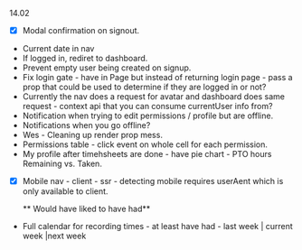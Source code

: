 14.02

- [x] Modal confirmation on signout.
- Current date in nav
- If logged in, rediret to dashboard.
- Prevent empty user being created on signup.
- Fix login gate - have in Page but instead of returning login page - pass a prop that could be used to determine
if they are logged in or not?
- Currently the nav does a request for avatar and dashboard does same request - context api that you can consume currentUser info from?
- Notification when trying to edit permissions / profile but are offline.
- Notifications when you go offline?
- Wes - Cleaning up render prop mess.
- Permissions table - click event on whole cell for each permission.
- My profile after timehsheets are done - have pie chart - PTO hours Remaining vs. Taken.  
- [x] Mobile nav - client - ssr - detecting mobile requires userAent which is only available to client.





  ** Would have liked to have had**
- Full calendar for recording times - at least have had  - last week | current week |next week